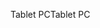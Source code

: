 <span data-ttu-id="f52c5-101">Tablet PC</span><span class="sxs-lookup"><span data-stu-id="f52c5-101">Tablet PC</span></span>